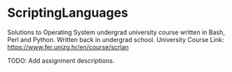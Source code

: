 # ScriptingLanguages

Solutions to Operating System undergrad university course written in Bash, Perl and Python. Written back in undergrad school.
University Course Link: https://www.fer.unizg.hr/en/course/scrlan

TODO: Add assignment descriptions.